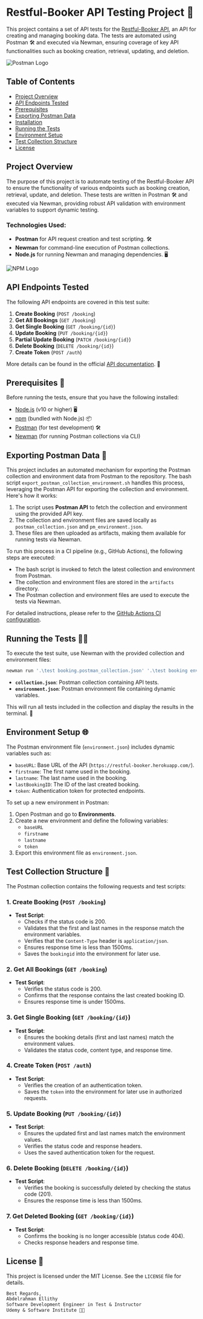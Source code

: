 # Restful-Booker API Testing Project 🚀

This project contains a set of API tests for the [Restful-Booker API](https://restful-booker.herokuapp.com/), an API for creating and managing booking data. The tests are automated using Postman 🛠️ and executed via Newman, ensuring coverage of key API functionalities such as booking creation, retrieval, updating, and deletion.

![Postman Logo](https://upload.wikimedia.org/wikipedia/commons/c/c2/Postman_%28software%29.png)

## Table of Contents

- [Project Overview](#project-overview)
- [API Endpoints Tested](#api-endpoints-tested)
- [Prerequisites](#prerequisites)
- [Exporting Postman Data](#exporting-postman-data)
- [Installation](#installation)
- [Running the Tests](#running-the-tests)
- [Environment Setup](#environment-setup)
- [Test Collection Structure](#test-collection-structure)
- [License](#license)

## Project Overview

The purpose of this project is to automate testing of the Restful-Booker API to ensure the functionality of various endpoints such as booking creation, retrieval, update, and deletion. These tests are written in Postman 🛠️ and executed via Newman, providing robust API validation with environment variables to support dynamic testing.

### Technologies Used:
- **Postman** for API request creation and test scripting. 🛠️
- **Newman** for command-line execution of Postman collections.
- **Node.js** for running Newman and managing dependencies. 🖥️


![NPM Logo](https://th.bing.com/th/id/OIP.W9KqKY8XIN2U66v1oa7TYgHaGa?w=179&h=180&c=7&r=0&o=5&dpr=1.3&pid=1.7)

## API Endpoints Tested

The following API endpoints are covered in this test suite:

1. **Create Booking** (`POST /booking`)
2. **Get All Bookings** (`GET /booking`)
3. **Get Single Booking** (`GET /booking/{id}`)
4. **Update Booking** (`PUT /booking/{id}`)
5. **Partial Update Booking** (`PATCH /booking/{id}`)
6. **Delete Booking** (`DELETE /booking/{id}`)
7. **Create Token** (`POST /auth`)

More details can be found in the official [API documentation](https://restful-booker.herokuapp.com/apidoc/index.html). 📄

## Prerequisites 🔧

Before running the tests, ensure that you have the following installed:

- [Node.js](https://nodejs.org/en/download/) (v10 or higher) 🖥️
- [npm](https://www.npmjs.com/get-npm) (bundled with Node.js) 📦
- [Postman](https://www.postman.com/downloads/) (for test development) 🛠️
- [Newman](https://www.npmjs.com/package/newman) (for running Postman collections via CLI)

## Exporting Postman Data 🔄

This project includes an automated mechanism for exporting the Postman collection and environment data from Postman to the repository. The bash script `export_postman_collection_environment.sh` handles this process, leveraging the Postman API for exporting the collection and environment. Here's how it works:

1. The script uses **Postman API** to fetch the collection and environment using the provided API key.
2. The collection and environment files are saved locally as `postman_collection.json` and `pm_environment.json`.
3. These files are then uploaded as artifacts, making them available for running tests via Newman.

To run this process in a CI pipeline (e.g., GitHub Actions), the following steps are executed:
- The bash script is invoked to fetch the latest collection and environment from Postman.
- The collection and environment files are stored in the `artifacts` directory.
- The Postman collection and environment files are used to execute the tests via Newman.

For detailed instructions, please refer to the [GitHub Actions CI configuration](.github/workflows/CI.yml).


## Running the Tests 🏃‍♂️

To execute the test suite, use Newman with the provided collection and environment files:

```bash
newman run '.\test booking.postman_collection.json' '.\test booking env.postman_environment.json'
```

- **`collection.json`**: Postman collection containing API tests.
- **`environment.json`**: Postman environment file containing dynamic variables.

This will run all tests included in the collection and display the results in the terminal. 🎯

## Environment Setup 🌐

The Postman environment file (`environment.json`) includes dynamic variables such as:

- `baseURL`: Base URL of the API (`https://restful-booker.herokuapp.com/`).
- `firstname`: The first name used in the booking.
- `lastname`: The last name used in the booking.
- `lastBookingID`: The ID of the last created booking.
- `token`: Authentication token for protected endpoints.

To set up a new environment in Postman:

1. Open Postman and go to **Environments**.
2. Create a new environment and define the following variables:
   - `baseURL`
   - `firstname`
   - `lastname`
   - `token`
3. Export this environment file as `environment.json`.

## Test Collection Structure 📑

The Postman collection contains the following requests and test scripts:

### 1. **Create Booking** (`POST /booking`)
- **Test Script**:
  - Checks if the status code is 200.
  - Validates that the first and last names in the response match the environment variables.
  - Verifies that the `Content-Type` header is `application/json`.
  - Ensures response time is less than 1500ms.
  - Saves the `bookingid` into the environment for later use.

### 2. **Get All Bookings** (`GET /booking`)
- **Test Script**:
  - Verifies the status code is 200.
  - Confirms that the response contains the last created booking ID.
  - Ensures response time is under 1500ms.

### 3. **Get Single Booking** (`GET /booking/{id}`)
- **Test Script**:
  - Ensures the booking details (first and last names) match the environment values.
  - Validates the status code, content type, and response time.

### 4. **Create Token** (`POST /auth`)
- **Test Script**:
  - Verifies the creation of an authentication token.
  - Saves the `token` into the environment for later use in authorized requests.

### 5. **Update Booking** (`PUT /booking/{id}`)
- **Test Script**:
  - Ensures the updated first and last names match the environment values.
  - Verifies the status code and response headers.
  - Uses the saved authentication token for the request.

### 6. **Delete Booking** (`DELETE /booking/{id}`)
- **Test Script**:
  - Verifies the booking is successfully deleted by checking the status code (201).
  - Ensures the response time is less than 1500ms.

### 7. **Get Deleted Booking** (`GET /booking/{id}`)
- **Test Script**:
  - Confirms the booking is no longer accessible (status code 404).
  - Checks response headers and response time.

## License 📜

This project is licensed under the MIT License. See the `LICENSE` file for details.

```txt
Best Regards,  
Abdelrahman Ellithy  
Software Development Engineer in Test & Instructor  
Udemy & Software Institute 👨‍💻
```